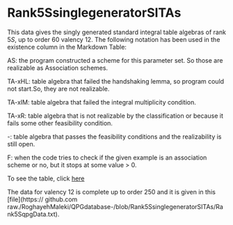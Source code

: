 # Rank5SsinglegeneratorSITAs

This data gives the singly generated standard integral table algebras of rank $5S$, up to order $60$ valency $12$. 
The following notation has been used in the existence column in the Markdown Table:

AS: the program constructed a scheme for this parameter set.  So those are realizable as Association schemes.

TA-xHL: table algebra that failed the handshaking lemma, so program could not start.So, they are not realizable.

TA-xIM: table algebra that failed the integral multiplicity condition.

TA-xR: table algebra that is not realizable by the classification or because it fails some other feasibility condition.

-: table algebra that passes the feasibility conditions and the realizability is still open.

F: when the code tries to check if the given example is an association scheme or no, but it stops at some value > 0. 

To see the table, click [here](https://github.com/RoghayehMaleki/QPGdatabase-/blob/main/Rank5SsinglegeneratorSITAs/markdown-table.md)

 The data for valency $12$ is complete up to order $250$ and it is given in this [file](https:// github.com raw./RoghayehMaleki/QPGdatabase-/blob/Rank5SsinglegeneratorSITAs/Rank5SqpgData.txt).